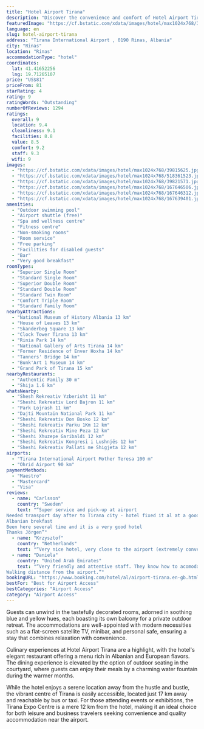 ```yaml
---
title: "Hotel Airport Tirana"
description: "Discover the convenience and comfort of Hotel Airport Tirana, a contemporary 4-star establishment situated directly opposite the Tirana International Airport."
featuredImage: "https://cf.bstatic.com/xdata/images/hotel/max1024x768/39815625.jpg?k=d166c8dccd34237a02ac0462a0399cd825712c5f427ec19d3a56d9dd465f377d&o=&hp=1"
language: en
slug: hotel-airport-tirana
address: "Tirana International Airport , 0190 Rinas, Albania"
city: "Rinas"
location: "Rinas"
accommodationType: "hotel"
coordinates:
  lat: 41.41652256
  lng: 19.71265107
price: "US$81"
priceFrom: 81
starRating: 4
rating: 9
ratingWords: "Outstanding"
numberOfReviews: 1294
ratings:
  overall: 9
  location: 9.4
  cleanliness: 9.1
  facilities: 8.8
  value: 8.5
  comfort: 9.2
  staff: 9.3
  wifi: 9
images:
  - "https://cf.bstatic.com/xdata/images/hotel/max1024x768/39815625.jpg?k=d166c8dccd34237a02ac0462a0399cd825712c5f427ec19d3a56d9dd465f377d&o=&hp=1"
  - "https://cf.bstatic.com/xdata/images/hotel/max1024x768/518361523.jpg?k=f4d63f0048c6947b63a1d9560bccc7a883b4d9908c5bd23c0825571fa28375bd&o=&hp=1"
  - "https://cf.bstatic.com/xdata/images/hotel/max1024x768/39821571.jpg?k=ee4ee3b11066f6e448fb8fcf0eb81d32012143a51446321d10bfc6c55ffaa47e&o=&hp=1"
  - "https://cf.bstatic.com/xdata/images/hotel/max1024x768/167646506.jpg?k=ac27435e8194c8281680b1d1ec98c3f09e92090c3a8da0d4ed441bda7805fd94&o=&hp=1"
  - "https://cf.bstatic.com/xdata/images/hotel/max1024x768/167646312.jpg?k=cfc9f116f6e6b3f176a95a79f940b9b3b8b933c0395948e2646c14524876c37e&o=&hp=1"
  - "https://cf.bstatic.com/xdata/images/hotel/max1024x768/167639401.jpg?k=4183a5834b7238e17fd70be63c8d8f42fdd7aa7e9e4cf2f906ca8dbad2a3d2f0&o=&hp=1"
amenities:
  - "Outdoor swimming pool"
  - "Airport shuttle (free)"
  - "Spa and wellness centre"
  - "Fitness centre"
  - "Non-smoking rooms"
  - "Room service"
  - "Free parking"
  - "Facilities for disabled guests"
  - "Bar"
  - "Very good breakfast"
roomTypes:
  - "Superior Single Room"
  - "Standard Single Room"
  - "Superior Double Room"
  - "Standard Double Room"
  - "Standard Twin Room"
  - "Comfort Triple Room"
  - "Standard Family Room"
nearbyAttractions:
  - "National Museum of History Albania 13 km"
  - "House of Leaves 13 km"
  - "Skanderbeg Square 13 km"
  - "Clock Tower Tirana 13 km"
  - "Rinia Park 14 km"
  - "National Gallery of Arts Tirana 14 km"
  - "Former Residence of Enver Hoxha 14 km"
  - "Tanners' Bridge 14 km"
  - "Bunk'Art 1 Museum 14 km"
  - "Grand Park of Tirana 15 km"
nearbyRestaurants:
  - "Authentic Family 30 m"
  - "Shija 1.6 km"
whatsNearby:
  - "Shesh Rekreativ Yzberisht 11 km"
  - "Sheshi Rekreativ Lord Bajron 11 km"
  - "Park Lojrash 11 km"
  - "Dajti Mountain National Park 11 km"
  - "Sheshi Rekreativ Don Bosko 12 km"
  - "Sheshi Rekreativ Parku 1Km 12 km"
  - "Sheshi Rekreativ Mine Peza 12 km"
  - "Sheshi Xhuzepe Garibaldi 12 km"
  - "Sheshi Rekreativ Kongresi i Lushnjës 12 km"
  - "Sheshi Rekreativ Pallati me Shigjeta 12 km"
airports:
  - "Tirana International Airport Mother Teresa 100 m"
  - "Ohrid Airport 90 km"
paymentMethods:
  - "Maestro"
  - "Mastercard"
  - "Visa"
reviews:
  - name: "Carlsson"
    country: "Sweden"
    text: "“Super service and pick-up at airport
Needed transport day after to Tirana city - hotel fixed it al at a good price.
Albanian brekfast
Been here several time and it is a very good hotel
Thanks Jörgen”"
  - name: "Krzysztof"
    country: "Netherlands"
    text: "“Very nice hotel, very close to the airport (extremely convenient), high standard rooms, breakfast served already from 3:00 AM, perfect if you have early flight.”"
  - name: "Daniela"
    country: "United Arab Emirates"
    text: "“Very friendly and attentive staff. They know how to acomodate customer needs!
Walking distance from the airport.”"
bookingURL: "https://www.booking.com/hotel/al/airport-tirana.en-gb.html?aid=8035640"
bestFor: "Best for Airport Access"
bestCategories: "Airport Access"
category: "Airport Access"
---
```


Guests can unwind in the tastefully decorated rooms, adorned in soothing blue and yellow hues, each boasting its own balcony for a private outdoor retreat. The accommodations are well-appointed with modern necessities such as a flat-screen satellite TV, minibar, and personal safe, ensuring a stay that combines relaxation with convenience.

Culinary experiences at Hotel Airport Tirana are a highlight, with the hotel's elegant restaurant offering a menu rich in Albanian and European flavors. The dining experience is elevated by the option of outdoor seating in the courtyard, where guests can enjoy their meals by a charming water fountain during the warmer months.

While the hotel enjoys a serene location away from the hustle and bustle, the vibrant centre of Tirana is easily accessible, located just 17 km away and reachable by bus or taxi. For those attending events or exhibitions, the Tirana Expo Centre is a mere 12 km from the hotel, making it an ideal choice for both leisure and business travelers seeking convenience and quality accommodation near the airport.